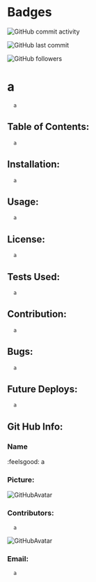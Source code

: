 
# Badges
![GitHub commit activity](https://img.shields.io/github/commit-activity/m/a/a)

![GitHub last commit](https://img.shields.io/github/last-commit/a/a)

![GitHub followers](https://img.shields.io/github/followers/a?style=social)


# a 

      a 

## Table of Contents:
      a 

## Installation:
      a 

## Usage:
      a 

## License:
      a 

## Tests Used:
      a 

## Contribution:
      a

## Bugs:
      a

## Future Deploys:
      a


## Git Hub Info:
### Name
  :feelsgood:  a
### Picture:
![GitHubAvatar](https://avatars2.githubusercontent.com/u/1410106?v=4) 

### Contributors: 
      a
![GitHubAvatar](https://avatars2.githubusercontent.com/u/1410106?v=4)

### Email:
      a 

        